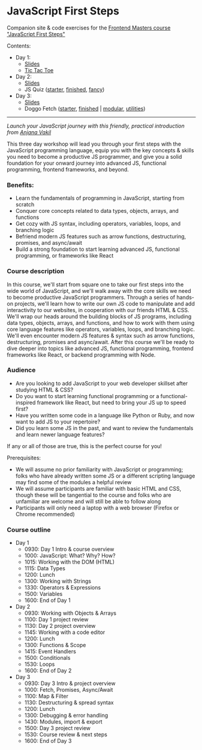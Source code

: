 # JavaScript First Steps
Companion site &amp; code exercises for the [Frontend Masters course "JavaScript First Steps"](https://frontendmasters.com/workshops/javascript-first-steps/)

Contents:
- Day 1: 
  - [Slides](./1-slides.html)
  - [Tic Tac Toe](./1-tictactoe.html)
- Day 2:
  - [Slides](./2-slides.html)
  - JS Quiz ([starter](./2-jsquiz-starter.html), [finished](./2-jsquiz-finished.html), [fancy](./2-jsquiz-fancy))
- Day 3:
  - [Slides](./3-slides.html)
  - Doggo Fetch ([starter](./3-doggofetch-starter.html), [finished](./3-doggofetch-finished.html) | [modular](./3-doggofetch-modular.html), [utilities](./3-utilities.js))


---


*Launch your JavaScript journey with this friendly, practical introduction from [Anjana Vakil](https://twitter.com/AnjanaVakil)*


This three day workshop will lead you through your first steps with the JavaScript programming language, equip you with the key concepts & skills you need to become a productive JS programmer, and give you a solid foundation for your onward journey into advanced JS, functional programming, frontend frameworks, and beyond.

### Benefits:
  - Learn the fundamentals of programming in JavaScript, starting from scratch
  - Conquer core concepts related to data types, objects, arrays, and functions
  - Get cozy with JS syntax, including operators, variables, loops, and branching logic
  - Befriend modern JS features such as arrow functions, destructuring, promises, and async/await
  - Build a strong foundation to start learning advanced JS, functional programming, or frameworks like React

### Course description

In this course, we'll start from square one to take our first steps into the wide world of JavaScript, and we'll walk away with the core skills we need to become productive JavaScript programmers. Through a series of hands-on projects, we'll learn how to write our own JS code to manipulate and add interactivity to our websites, in cooperation with our friends HTML & CSS. We'll wrap our heads around the building blocks of JS programs, including data types, objects, arrays, and functions, and how to work with them using core language features like operators, variables, loops, and branching logic. We'll even encounter modern JS features & syntax such as arrow functions, destructuring, promises and async/await. After this course we'll be ready to dive deeper into topics like advanced JS, functional programming, frontend frameworks like React, or backend programming with Node.

### Audience

- Are you looking to add JavaScript to your web developer skillset after studying HTML & CSS?
- Do you want to start learning functional programming or a functional-inspired framework like React, but need to bring your JS up to speed first?
- Have you written some code in a language like Python or Ruby, and now want to add JS to your repertoire?
- Did you learn some JS in the past, and want to review the fundamentals and learn newer language features?

If any or all of those are true, this is the perfect course for you!

  
Prerequisites:
- We will assume no prior familiarity with JavaScript or programming; folks who have already written some JS or a different scripting language may find some of the modules a helpful review
- We will assume participants are familiar with basic HTML and CSS, though these will be tangential to the course and folks who are unfamiliar are welcome and will still be able to follow along
- Participants will only need a laptop with a web browser (Firefox or Chrome recommended)

### Course outline
- Day 1
  - 0930: Day 1 Intro & course overview
  - 1000: JavaScript: What? Why? How?
  - 1015: Working with the DOM (HTML)
  - 1115: Data Types
  - 1200: Lunch
  - 1300: Working with Strings
  - 1330: Operators & Expressions
  - 1500: Variables 
  - 1600: End of Day 1
- Day 2
  - 0930: Working with Objects & Arrays
  - 1100: Day 1 project review
  - 1130: Day 2 project overview
  - 1145: Working with a code editor
  - 1200: Lunch
  - 1300: Functions & Scope
  - 1415: Event Handlers
  - 1500: Conditionals
  - 1530: Loops
  - 1600: End of Day 2
- Day 3
  - 0930: Day 3 Intro & project overview
  - 1000: Fetch, Promises, Async/Await
  - 1100: Map & Filter
  - 1130: Destructuring & spread syntax
  - 1200: Lunch
  - 1300: Debugging & error handling
  - 1430: Modules, import & export
  - 1500: Day 3 project review
  - 1530: Course review & next steps
  - 1600: End of Day 3